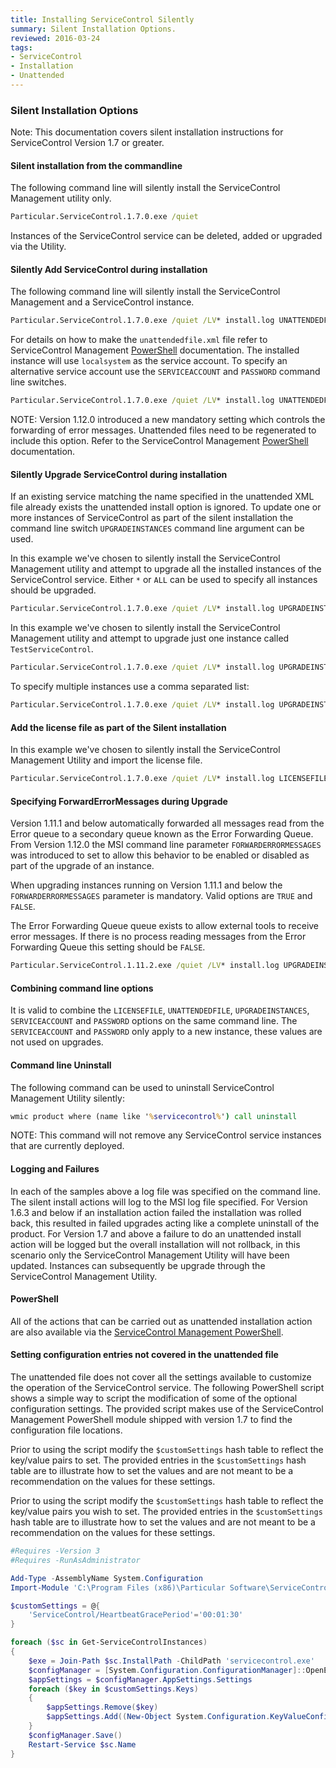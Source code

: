 ```yaml
---
title: Installing ServiceControl Silently
summary: Silent Installation Options.
reviewed: 2016-03-24
tags:
- ServiceControl
- Installation
- Unattended
---
```



### Silent Installation Options

Note: This documentation covers silent installation instructions for ServiceControl Version 1.7 or greater.


#### Silent installation from the commandline

The following command line will silently install the ServiceControl Management utility only.

```bat
Particular.ServiceControl.1.7.0.exe /quiet
```

Instances of the ServiceControl service can be deleted, added or upgraded via the Utility.


#### Silently Add ServiceControl during installation 

The following command line will silently install the ServiceControl Management and a ServiceControl instance.

```bat
Particular.ServiceControl.1.7.0.exe /quiet /LV* install.log UNATTENDEDFILE=unattendfile.xml
```

For details on how to make the `unattendedfile.xml` file refer to ServiceControl Management [PowerShell](installation-powershell.md) documentation. The installed instance will use `localsystem` as the service account. To specify an alternative service account use the `SERVICEACCOUNT` and `PASSWORD` command line switches.

```bat
Particular.ServiceControl.1.7.0.exe /quiet /LV* install.log UNATTENDEDFILE=unattendfile.xml SERVICEACCOUNT=MyServiceAccount PASSWORD=MyPassword
```

NOTE: Version 1.12.0 introduced a new mandatory setting which controls the forwarding of error messages. Unattended files need to be regenerated to include this option. Refer to the ServiceControl Management [PowerShell](installation-powershell.md) documentation.


#### Silently Upgrade ServiceControl during installation

If an existing service matching the name specified in the unattended XML file already exists the unattended install option is ignored. To update one or more instances of ServiceControl as part of the silent installation the command line switch `UPGRADEINSTANCES` command line argument can be used.

In this example we've chosen to silently install the ServiceControl Management utility and attempt to upgrade all the installed instances of the ServiceControl service. Either `*` or `ALL` can be used to specify all instances should be upgraded.

```bat
Particular.ServiceControl.1.7.0.exe /quiet /LV* install.log UPGRADEINSTANCES=ALL

```

In this example we've chosen to silently install the ServiceControl Management utility and attempt to upgrade just one instance called `TestServiceControl`.

```bat
Particular.ServiceControl.1.7.0.exe /quiet /LV* install.log UPGRADEINSTANCES=TestServiceControl
```

To specify multiple instances use a comma separated list: 

```bat
Particular.ServiceControl.1.7.0.exe /quiet /LV* install.log UPGRADEINSTANCES=TestServiceControl,ProdServiceControl 
```


#### Add the license file as part of the Silent installation

In this example we've chosen to silently install the ServiceControl Management Utility and import the license file.

```bat
Particular.ServiceControl.1.7.0.exe /quiet /LV* install.log LICENSEFILE=license.xml
```


#### Specifying ForwardErrorMessages during Upgrade

Version 1.11.1 and below automatically forwarded all messages read from the Error queue to a secondary queue known as the Error Forwarding Queue. From Version 1.12.0 the MSI command line parameter `FORWARDERRORMESSAGES` was introduced to set to allow this behavior to be enabled or disabled as part of the upgrade of an instance.

When upgrading instances running on Version 1.11.1 and below the `FORWARDERRORMESSAGES` parameter is mandatory. Valid options are `TRUE` and `FALSE`.

The Error Forwarding Queue queue exists to allow external tools to receive error messages. If there is no process reading messages from the Error Forwarding Queue this setting should be `FALSE`.

```bat
Particular.ServiceControl.1.11.2.exe /quiet /LV* install.log UPGRADEINSTANCES=ALL FORWARDERRORMESSAGES=FALSE
```


#### Combining command line options

It is valid to combine the `LICENSEFILE`, `UNATTENDEDFILE`, `UPGRADEINSTANCES`, `SERVICEACCOUNT` and `PASSWORD` options on the same command line. The `SERVICEACCOUNT` and `PASSWORD` only apply to a new instance, these values are not used on upgrades.


#### Command line Uninstall

The following command can be used to uninstall ServiceControl Management Utility silently:

```bat
wmic product where (name like '%servicecontrol%') call uninstall
```

NOTE: This command will not remove any ServiceControl service instances that are currently deployed.


#### Logging and Failures

In each of the samples above a log file was specified on the command line. The silent install actions will log to the MSI log file specified. For Version 1.6.3 and below if an installation action failed the installation was rolled back, this resulted in failed upgrades acting like a complete uninstall of the product. For Version 1.7 and above a failure to do an unattended install action will be logged but the overall installation will not rollback, in this scenario only the ServiceControl Management Utility will have been updated. Instances can subsequently be upgrade through the ServiceControl Management Utility.


#### PowerShell

All of the actions that can be carried out as unattended installation action are also available via the [ServiceControl Management PowerShell](installation-powershell.md).


#### Setting configuration entries not covered in the unattended file

The unattended file does not cover all the settings available to customize the operation of the ServiceControl service. The following PowerShell script shows a simple way to script the modification of some of the optional configuration settings. The provided script makes use of the ServiceControl Management PowerShell module shipped with version 1.7 to find the configuration file locations.

Prior to using the script modify the `$customSettings` hash table to reflect the key/value pairs to set. The provided entries in the `$customSettings` hash table are to illustrate how to set the values and are not meant to be a recommendation on the values for these settings.

Prior to using the script modify the `$customSettings` hash table to reflect the key/value pairs you wish to set.
The provided entries in the `$customSettings` hash table are to illustrate how to set the values and are not meant to be a recommendation on the values for these settings.

```powershell
#Requires -Version 3
#Requires -RunAsAdministrator

Add-Type -AssemblyName System.Configuration
Import-Module 'C:\Program Files (x86)\Particular Software\ServiceControl Management\ServiceControlMgmt.psd1'

$customSettings = @{
    'ServiceControl/HeartbeatGracePeriod'='00:01:30'  
}

foreach ($sc in Get-ServiceControlInstances)
{
	$exe = Join-Path $sc.InstallPath -ChildPath 'servicecontrol.exe'
	$configManager = [System.Configuration.ConfigurationManager]::OpenExeConfiguration($exe)
	$appSettings = $configManager.AppSettings.Settings
	foreach ($key in $customSettings.Keys)
	{
		$appSettings.Remove($key)
		$appSettings.Add((New-Object System.Configuration.KeyValueConfigurationElement($key, $customSettings[$key])))
	}
	$configManager.Save()
	Restart-Service $sc.Name
}
```
